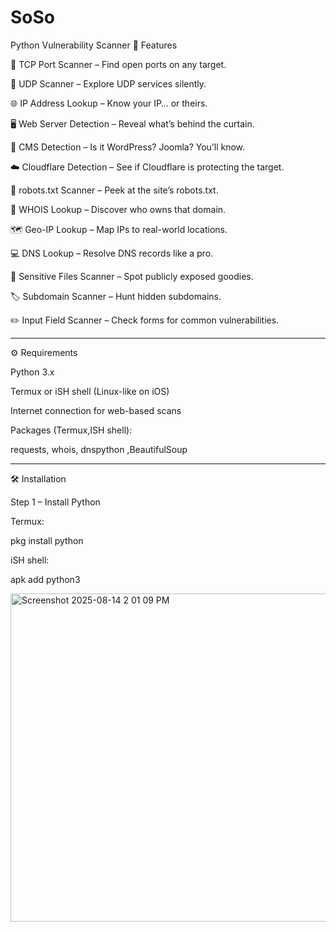 # SoSo
Python Vulnerability Scanner
🚀 Features

🔌 TCP Port Scanner – Find open ports on any target.

📡 UDP Scanner – Explore UDP services silently.

🌐 IP Address Lookup – Know your IP… or theirs.

🖥 Web Server Detection – Reveal what’s behind the curtain.

📝 CMS Detection – Is it WordPress? Joomla? You’ll know.

☁️ Cloudflare Detection – See if Cloudflare is protecting the target.

🤖 robots.txt Scanner – Peek at the site’s robots.txt.

📜 WHOIS Lookup – Discover who owns that domain.

🗺 Geo-IP Lookup – Map IPs to real-world locations.

💻 DNS Lookup – Resolve DNS records like a pro.

🔑 Sensitive Files Scanner – Spot publicly exposed goodies.

🏷 Subdomain Scanner – Hunt hidden subdomains.

✏️ Input Field Scanner – Check forms for common vulnerabilities.


---


⚙️ Requirements

Python 3.x

Termux or iSH shell (Linux-like on iOS)

Internet connection for web-based scans

Packages (Termux,ISH shell):

requests, whois, dnspython ,BeautifulSoup

---

🛠 Installation

Step 1 – Install Python

Termux:

pkg install python


iSH shell:

apk add python3

<img width="529" height="525" alt="Screenshot 2025-08-14 2 01 09 PM" src="https://github.com/user-attachments/assets/7ce7e5cc-709d-4aa8-9ce3-2dc024ec49ed" />
